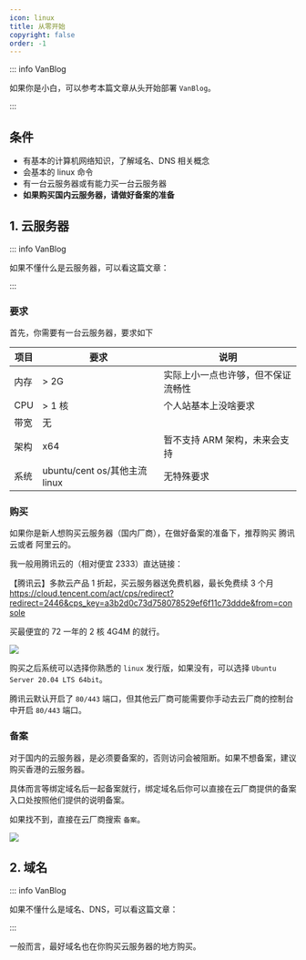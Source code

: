 ```yaml
---
icon: linux
title: 从零开始
copyright: false
order: -1
---
```


::: info VanBlog

如果你是小白，可以参考本篇文章从头开始部署 `VanBlog`。

:::

## 条件

- 有基本的计算机网络知识，了解域名、DNS 相关概念
- 会基本的 linux 命令
- 有一台云服务器或有能力买一台云服务器
- **如果购买国内云服务器，请做好备案的准备**

## 1. 云服务器

::: info VanBlog

如果不懂什么是云服务器，可以看这篇文章：

:::

### 要求

首先，你需要有一台云服务器，要求如下

| 项目 | 要求                          | 说明                               |
| ---- | ----------------------------- | ---------------------------------- |
| 内存 | > 2G                          | 实际上小一点也许够，但不保证流畅性 |
| CPU  | > 1 核                        | 个人站基本上没啥要求               |
| 带宽 | 无                            |                                    |
| 架构 | x64                           | 暂不支持 ARM 架构，未来会支持      |
| 系统 | ubuntu/cent os/其他主流 linux | 无特殊要求                         |

### 购买

如果你是新人想购买云服务器（国内厂商），在做好备案的准备下，推荐购买 腾讯云或者 阿里云的。

我一般用腾讯云的（相对便宜 2333）直达链接：

【腾讯云】多款云产品 1 折起，买云服务器送免费机器，最长免费续 3 个月
https://cloud.tencent.com/act/cps/redirect?redirect=2446&cps_key=a3b2d0c73d758078529ef6f11c73ddde&from=console

买最便宜的 72 一年的 2 核 4G4M 的就行。

![](https://pic.mereith.com/img/a7cee9afd60618a5ddee72d1c0916dfa.clipboard-2022-08-26.png)

购买之后系统可以选择你熟悉的 `linux` 发行版，如果没有，可以选择 `Ubuntu Server 20.04 LTS 64bit`。

腾讯云默认开启了 `80/443` 端口，但其他云厂商可能需要你手动去云厂商的控制台中开启 `80/443` 端口。

### 备案

对于国内的云服务器，是必须要备案的，否则访问会被阻断。如果不想备案，建议购买香港的云服务器。

具体而言等绑定域名后一起备案就行，绑定域名后你可以直接在云厂商提供的备案入口处按照他们提供的说明备案。

如果找不到，直接在云厂商搜索 `备案`。

![](https://pic.mereith.com/img/7eb6914370aa7f2912ce565894c657d7.clipboard-2022-08-26.png)

## 2. 域名

::: info VanBlog

如果不懂什么是域名、DNS，可以看这篇文章：

:::

一般而言，最好域名也在你购买云服务器的地方购买。
